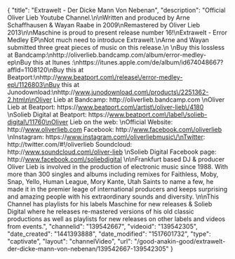 {
    "title": "Extrawelt - Der Dicke Mann Von Nebenan",
    "description": "Official Oliver Lieb Youtube Channel.\n\nWritten and produced by Arne Schaffhausen & Wayan Raabe in 2009\nRemastered by Oliver Lieb 2013\n\nMaschine  is proud to present release number 16!\nExtrawelt - Error Medley EP\nNot much need to introduce Extrawelt.\nArne and Wayan submitted three great pieces of music on this release.\n \nBuy this lossless at Bandcamp:\nhttp:\/\/oliverlieb.bandcamp.com\/album\/error-medley-ep\nBuy this at Itunes :\nhttps:\/\/itunes.apple.com\/de\/album\/id674048667?affId=1108120\nBuy this at Beatport:\nhttp:\/\/www.beatport.com\/release\/error-medley-ep\/1126803\nBuy this at Junodownload:\nhttp:\/\/www.junodownload.com\/products\/2251362-2.htm\n\nOliver Lieb at Bandcamp: http:\/\/oliverlieb.bandcamp.com \nOliver Lieb at Beatport: https:\/\/www.beatport.com\/artist\/oliver-lieb\/4180 \nSolieb Digital at Beatport: https:\/\/www.beatport.com\/label\/solieb-digital\/11760\nOliver Lieb on the web: \nOfficial Website: http:\/\/www.oliverlieb.com Facebook: http:\/\/www.facebook.com\/oliverlieb \nInstagram: https:\/\/www.instagram.com\/oliverliebmusic\/\nTwitter: http:\/\/twitter.com\/#!\/oliverlieb Soundcloud: http:\/\/www.soundcloud.com\/oliver-lieb \nSolieb Digital Facebook page: http:\/\/www.facebook.com\/soliebdigital \n\nFrankfurt based DJ & producer Oliver Lieb is involved in the production of electronic music since 1988. With more than 300 singles and albums including remixes for Faithless, Moby, Snap, Yello, Human League, Mory Kante, Utah Saints to name a few, he made it in the premier leage of international producers and keeps surprising and amazing people with his extraordinary sounds and diversity. \n\nThis Channel has playlists for his labels Maschine for new releases & Solieb Digital where he releases re-mastered versions of his old classic productions as well as playlists for new releases on other labels and videos from events.",
    "channelid": "139542667",
    "videoid": "139542305",
    "date_created": "1441393888",
    "date_modified": "1517601732",
    "type": "captivate",
    "layout": "channelVideo",
    "url": "\/good-anakin-good\/extrawelt-der-dicke-mann-von-nebenan\/139542667-139542305"
}